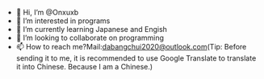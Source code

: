 - 👋 Hi, I’m @Onxuxb
- 👀 I’m interested in programs
- 🌱 I’m currently learning Japanese and Engish
- 💞️ I’m looking to collaborate on programming
- 📫 How to reach me?Mail:dabangchui2020@outlook.com(Tip: Before sending it to me, it is recommended to use Google Translate to translate it into Chinese. Because I am a Chinese.)

<!---
Onxuxb/Onxuxb is a ✨ special ✨ repository because its `README.md` (this file) appears on your GitHub profile.
You can click the Preview link to take a look at your changes.
--->
